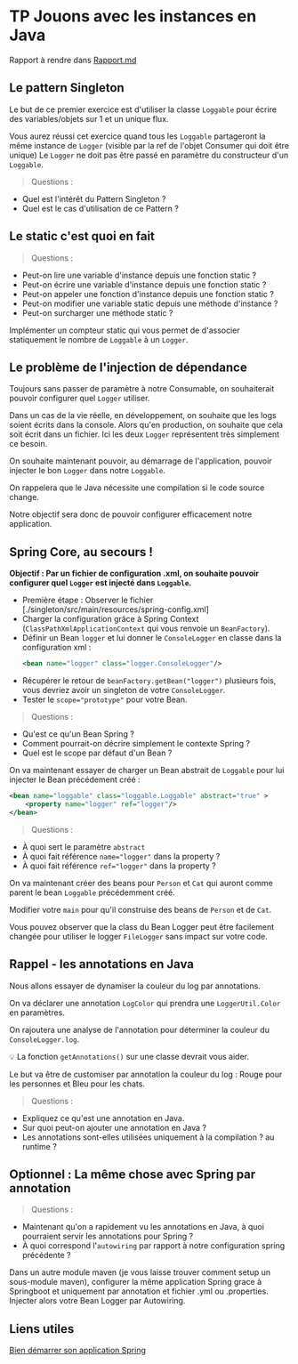 # TP Jouons avec les instances en Java

Rapport à rendre dans [Rapport.md](./Rapport.md)

## Le pattern Singleton

Le but de ce premier exercice est d'utiliser la classe `Loggable` pour écrire des variables/objets sur 1 et un unique flux.

Vous aurez réussi cet exercice quand tous les  `Loggable` partageront la même instance de `Logger` (visible par la ref de l'objet Consumer qui doit être unique)
Le `Logger` ne doit pas être passé en paramètre du constructeur d'un `Loggable`.

> Questions :
 - Quel est l'intérêt du Pattern Singleton ?
 - Quel est le cas d'utilisation de ce Pattern ?

## Le static c'est quoi en fait

> Questions :
- Peut-on lire une variable d'instance depuis une fonction static ?
- Peut-on écrire une variable d'instance depuis une fonction static ?
- Peut-on appeler une fonction d'instance depuis une fonction static ?
- Peut-on modifier une variable static depuis une méthode d'instance ?
- Peut-on surcharger une méthode static ?

Implémenter un compteur static qui vous permet de d'associer statiquement le nombre de `Loggable` à un `Logger`.

## Le problème de l'injection de dépendance

Toujours sans passer de paramètre à notre Consumable, on souhaiterait pouvoir configurer quel `Logger` utiliser.

Dans un cas de la vie réelle, en développement, on souhaite que les logs soient écrits dans la console. Alors qu'en production,
on souhaite que cela soit écrit dans un fichier. Ici les deux `Logger` représentent très simplement ce besoin.

On souhaite maintenant pouvoir, au démarrage de l'application, pouvoir injecter le bon `Logger` dans notre `Loggable`.

On rappelera que le Java nécessite une compilation si le code source change.

Notre objectif sera donc de pouvoir configurer efficacement notre application.

## Spring Core, au secours !

**Objectif : Par un fichier de configuration .xml, on souhaite pouvoir configurer quel `Logger` est injecté dans `Loggable`.**

* Première étape : Observer le fichier [./singleton/src/main/resources/spring-config.xml]
* Charger la configuration grâce à Spring Context (`ClassPathXmlApplicationContext` qui vous renvoie un `BeanFactory`).
* Définir un Bean `logger` et lui donner le `ConsoleLogger` en classe dans la configuration xml :
  ```xml
  <bean name="logger" class="logger.ConsoleLogger"/>
  ```
* Récupérer le retour de `beanFactory.getBean("logger")` plusieurs fois, vous devriez avoir un singleton de votre `ConsoleLogger`.
* Tester le `scope="prototype"` pour votre Bean.

> Questions :
 - Qu'est ce qu'un Bean Spring ?
 - Comment pourrait-on décrire simplement le contexte Spring ?
 - Quel est le scope par défaut d'un Bean ?

On va maintenant essayer de charger un Bean abstrait de `Loggable` pour lui injecter le Bean précédement créé :
```xml
<bean name="loggable" class="loggable.Loggable" abstract="true" >
    <property name="logger" ref="logger"/>
</bean>
```

> Questions :
 - À quoi sert le paramètre `abstract`
 - À quoi fait référence `name="logger"` dans la property ?
 - À quoi fait référence `ref="logger"` dans la property ?

On va maintenant créer des beans pour `Person` et `Cat` qui auront comme parent le bean `Loggable` précédemment créé.

Modifier votre `main` pour qu'il construise des beans de `Person` et de `Cat`.

Vous pouvez observer que la class du Bean Logger peut être facilement changée pour utiliser le logger `FileLogger`
sans impact sur votre code.

## Rappel - les annotations en Java

Nous allons essayer de dynamiser la couleur du log par annotations.

On va déclarer une annotation `LogColor` qui prendra une `LoggerUtil.Color` en paramètres.

On rajoutera une analyse de l'annotation pour déterminer la couleur du `ConsoleLogger.log`.

:bulb: La fonction `getAnnotations()` sur une classe devrait vous aider.

Le but va être de customiser par annotation la couleur du log : Rouge pour les personnes et Bleu pour les chats.

> Questions :
 - Expliquez ce qu'est une annotation en Java.
 - Sur quoi peut-on ajouter une annotation en Java ?
 - Les annotations sont-elles utilisées uniquement à la compilation ? au runtime ?

## Optionnel : La même chose avec Spring par annotation

> Questions :
 - Maintenant qu'on a rapidement vu les annotations en Java, à quoi pourraient servir les annotations pour Spring ?
 - À quoi correspond l'`autowiring` par rapport à notre configuration spring précédente ?

Dans un autre module maven (je vous laisse trouver comment setup un sous-module maven), configurer la même application Spring grace à Springboot
et uniquement par annotation et fichier .yml ou .properties. Injecter alors votre Bean Logger par Autowiring.


## Liens utiles

[Bien démarrer son application Spring](https://start.spring.io/)
